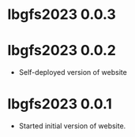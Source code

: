 # lbgfs2023 0.0.3

# lbgfs2023 0.0.2

* Self-deployed version of website

# lbgfs2023 0.0.1

* Started initial version of website.
